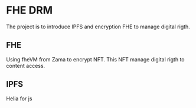 # FHE DRM
The project is to introduce IPFS and encryption FHE to manage digital rigth.

## FHE
Using fheVM from Zama to encrypt NFT. This NFT manage digital rigth to content access.

## IPFS
Helia for js